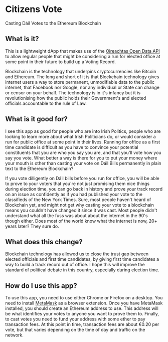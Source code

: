 # Citizens Vote

Casting Dáil Votes to the Ethereum Blockchain

## What is it?

This is a lightweight dApp that makes use of the [Oireachtas Open Data API](https://api.oireachtas.ie/) to allow regular people that might be considering a run for elected office at some point in their future to build up a Voting Record.

Blockchain is the technology that underpins cryptocurrencies like Bitcoin and Ethereum. The long and short of it is that Blockchain technology gives internet users a way to store permanent, unmodifiable data to the public internet, that Facebook nor Google, nor any individual or State can change or censor on your behalf. The technology is in it's infancy but it is revolutionising how the public holds their Government's and elected officials accountable to the rule of Law.

## What is it good for?

I see this app as good for people who are into Irish Politics, people who are looking to learn more about what Irish Politicians do, or would consider a run for public office at some point in their lives. Running for office as a first time candidate is difficult as you have to convince your potential constituents that you are who you say you are, and that you'll vote how you say you vote. What better a way is there for you to put your money where your mouth is other than casting your vote on Dáil Bills permanently in plain text to the Ethereum Blockchain?

If you vote dilligently on Dáil bills before you run for office, you will be able to prove to your voters that you're not just promising them nice things during election time, you can go back in history and prove your track record on an issue as confidently as if you had published your vote to the classifieds of the New York Times. Sure, most people haven't heard of Blockchain yet, and might not get why casting your vote to a blockchain means you couldn't have changed it since it was cast. Most people didn't understand what all the fuss was about about the internet in the 90's though either. Does most of the world know what the internet is now, 20+ years later? They sure do.

## What does this change?

Blockchain technology has allowed us to close the trust gap between elected officials and first time candidates, by giving first time candidates a way to build a track record out of office. I hope this will improve the standard of political debate in this country, especially during election time.

## How do I use this app?

To use this app, you need to use either Chrome or Firefox on a desktop. You need to install [MetaMask](https://metamask.io/) as a browser extension. Once you have MetaMask installed, you should create an Ethereum address to use. This address will be what identifies your votes to anyone you want to prove them to. Finally, to cast votes you need to fund your address with some ether to pay transaction fees. At this point in time, transaction fees are about €0.20 per vote, but that varies depending on the time of day and traffic on the network.

